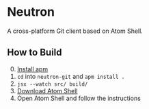 # Neutron

A cross-platform Git client based on Atom Shell.

## How to Build

0. [Install apm](https://github.com/atom/apm#installing)
0. `cd` into `neutron-git` and `apm install .`
0. `jsx --watch src/ build/`
0. [Download Atom Shell](https://github.com/atom/atom-shell/releases)
0. Open Atom Shell and follow the instructions
